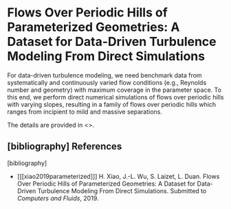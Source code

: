 # Flows Over Periodic Hills of Parameterized Geometries: A Dataset for Data-Driven Turbulence Modeling From Direct Simulations

For data-driven turbulence modeling, we need benchmark data from systematically and continuously varied flow conditions (e.g., Reynolds number and geometry) with maximum coverage in the parameter space. To this end, we perform direct numerical simulations of flows over periodic hills with varying slopes, resulting in a family of flows over periodic hills which ranges from incipient to mild and massive separations.

The details are provided in <<xiao2019parameterized>>. 
  


[bibliography]
References
----------

[bibliography]

- [[[xiao2019parameterized]]] H. Xiao, J.-L. Wu, S. Laizet, L. Duan. Flows Over Periodic Hills of Parameterized Geometries:  A Dataset for Data-Driven Turbulence Modeling From Direct Simulations. Submitted to *Computers and Fluids*, 2019. 
